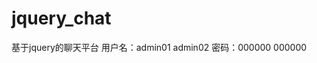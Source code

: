 # jquery_chat
基于jquery的聊天平台
用户名：admin01                 admin02
密码：000000                    000000

